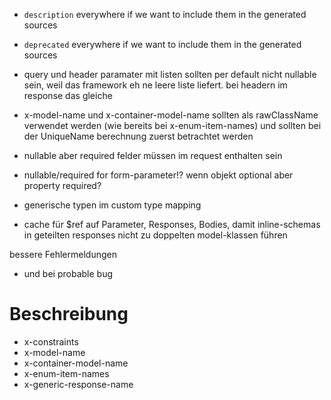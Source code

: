 - `description` everywhere if we want to include them in the generated sources
- `deprecated` everywhere if we want to include them in the generated sources
           
- query und header paramater mit listen sollten per default nicht nullable sein, weil das framework eh ne leere liste liefert. bei headern im response das gleiche
- x-model-name und x-container-model-name sollten als rawClassName verwendet werden (wie bereits bei x-enum-item-names) und sollten bei der UniqueName berechnung zuerst betrachtet werden

- nullable aber required felder müssen im request enthalten sein
- nullable/required for form-parameter!? wenn objekt optional aber property required?
- generische typen im custom type mapping

- cache für $ref auf Parameter, Responses, Bodies, damit inline-schemas in geteilten responses nicht zu doppelten model-klassen führen

bessere Fehlermeldungen
- und bei probable bug

# Beschreibung

- x-constraints
- x-model-name
- x-container-model-name
- x-enum-item-names
- x-generic-response-name 